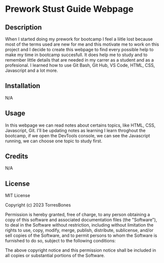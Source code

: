 # Prework Stust Guide Webpage

## Description

When I started doing my prework for bootcamp I feel a liitle lost because most of the terms used are new for me and this motivate me to work on this project and I decide to create this webpage to find every possible help to make my time in bootcamp succesfull. It does help me to study and to remember little details that are needed in my carrer as a student and as a profesional. I learned how to use Git Bash, Git Hub, VS Code, HTML, CSS, Javascript and a lot more. 

## Installation

N/A

## Usage

In this webpage we can read notes about certains topics, like HTML, CSS, Javascript, Git. I'll be updating notes as learning I learn throghout the bootcamp, if we open the DevTools console, we can see the Javascript running, we can choose one topic to study first.


## Credits

N/A

## License

MIT License

Copyright (c) 2023 TorresBones

Permission is hereby granted, free of charge, to any person obtaining a copy
of this software and associated documentation files (the "Software"), to deal
in the Software without restriction, including without limitation the rights
to use, copy, modify, merge, publish, distribute, sublicense, and/or sell
copies of the Software, and to permit persons to whom the Software is
furnished to do so, subject to the following conditions:

The above copyright notice and this permission notice shall be included in all
copies or substantial portions of the Software.